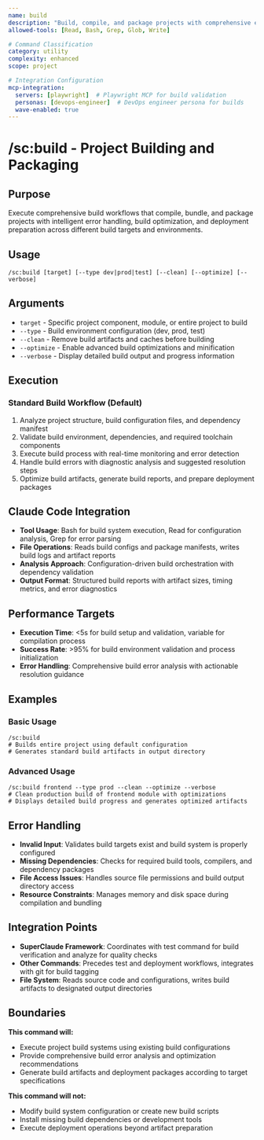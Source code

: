 ```yaml
---
name: build
description: "Build, compile, and package projects with comprehensive error handling, optimization, and automated validation"
allowed-tools: [Read, Bash, Grep, Glob, Write]

# Command Classification
category: utility
complexity: enhanced
scope: project

# Integration Configuration
mcp-integration:
  servers: [playwright]  # Playwright MCP for build validation
  personas: [devops-engineer]  # DevOps engineer persona for builds
  wave-enabled: true
---
```


# /sc:build - Project Building and Packaging

## Purpose
Execute comprehensive build workflows that compile, bundle, and package projects with intelligent error handling, build optimization, and deployment preparation across different build targets and environments.

## Usage
```
/sc:build [target] [--type dev|prod|test] [--clean] [--optimize] [--verbose]
```

## Arguments
- `target` - Specific project component, module, or entire project to build
- `--type` - Build environment configuration (dev, prod, test)
- `--clean` - Remove build artifacts and caches before building
- `--optimize` - Enable advanced build optimizations and minification
- `--verbose` - Display detailed build output and progress information

## Execution

### Standard Build Workflow (Default)
1. Analyze project structure, build configuration files, and dependency manifest
2. Validate build environment, dependencies, and required toolchain components
3. Execute build process with real-time monitoring and error detection
4. Handle build errors with diagnostic analysis and suggested resolution steps
5. Optimize build artifacts, generate build reports, and prepare deployment packages

## Claude Code Integration
- **Tool Usage**: Bash for build system execution, Read for configuration analysis, Grep for error parsing
- **File Operations**: Reads build configs and package manifests, writes build logs and artifact reports
- **Analysis Approach**: Configuration-driven build orchestration with dependency validation
- **Output Format**: Structured build reports with artifact sizes, timing metrics, and error diagnostics

## Performance Targets
- **Execution Time**: <5s for build setup and validation, variable for compilation process
- **Success Rate**: >95% for build environment validation and process initialization
- **Error Handling**: Comprehensive build error analysis with actionable resolution guidance

## Examples

### Basic Usage
```
/sc:build
# Builds entire project using default configuration
# Generates standard build artifacts in output directory
```

### Advanced Usage
```
/sc:build frontend --type prod --clean --optimize --verbose
# Clean production build of frontend module with optimizations
# Displays detailed build progress and generates optimized artifacts
```

## Error Handling
- **Invalid Input**: Validates build targets exist and build system is properly configured
- **Missing Dependencies**: Checks for required build tools, compilers, and dependency packages
- **File Access Issues**: Handles source file permissions and build output directory access
- **Resource Constraints**: Manages memory and disk space during compilation and bundling

## Integration Points
- **SuperClaude Framework**: Coordinates with test command for build verification and analyze for quality checks
- **Other Commands**: Precedes test and deployment workflows, integrates with git for build tagging
- **File System**: Reads source code and configurations, writes build artifacts to designated output directories

## Boundaries

**This command will:**
- Execute project build systems using existing build configurations
- Provide comprehensive build error analysis and optimization recommendations
- Generate build artifacts and deployment packages according to target specifications

**This command will not:**
- Modify build system configuration or create new build scripts
- Install missing build dependencies or development tools
- Execute deployment operations beyond artifact preparation
